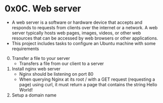 # 0x0C. Web server
- A web server is a software or hardware device that accepts and responds to requests from clients over the internet or a network. A web server typically hosts web pages, images, videos, or other web resources that can be accessed by web browsers or other applications.
- This project includes tasks to configure an Ubuntu machine with some requirements
0. Transfer a file to your server
    * Transfers a file from our client to a server
1. Install nginx web server
    * Nginx should be listening on port 80
    * When querying Nginx at its root / with a GET request (requesting a page) using curl, it must return a page that contains the string Hello World!
2. Setup a domain name
